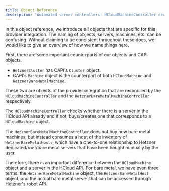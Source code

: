 ```yaml
---
title: Object Reference
description: "Automated server controllers: HCloudMachineController creates HCloud servers; HetznerBareMetalMachineController uses Hetzner bare metal hosts for deployments."
---
```


In this object reference, we introduce all objects that are specific for this provider integration. The naming of objects, servers, machines, etc. can be confusing. Without claiming to be consistent throughout these docs, we would like to give an overview of how we name things here.

First, there are some important counterparts of our objects and CAPI objects.

- `HetznerCluster` has CAPI's `Cluster` object.
- CAPI's `Machine` object is the counterpart of both `HCloudMachine` and `HetznerBareMetalMachine`.

These two are objects of the provider integration that are reconciled by the `HCloudMachineController` and the `HetznerBareMetalMachineController` respectively.

The `HCloudMachineController` checks whether there is a server in the HCloud API already and if not, buys/creates one that corresponds to a `HCloudMachine` object.

The `HetznerBareMetalMachineController` does not buy new bare metal machines, but instead consumes a host of the inventory of `HetznerBareMetalHosts`, which have a one-to-one relationship to Hetzner dedicated/root/bare metal servers that have been bought manually by the user.

Therefore, there is an important difference between the `HCloudMachine` object and a server in the HCloud API. For bare metal, we have even three terms: the `HetznerBareMetalMachine` object, the `HetznerBareMetalHost` object, and the actual bare metal server that can be accessed through Hetzner's robot API.
